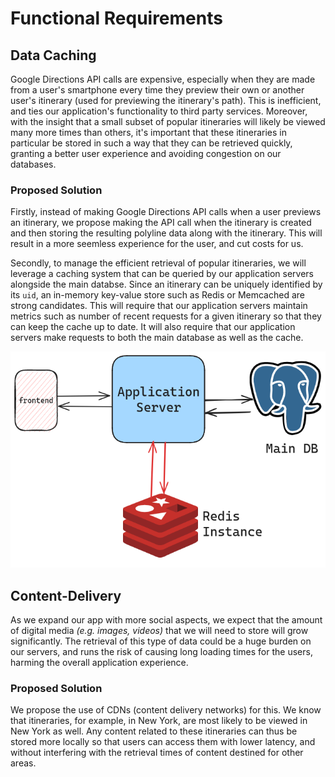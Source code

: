# Functional Requirements

## Data Caching

Google Directions API calls are expensive, especially when they are made from a
user's smartphone every time they preview their own or another user's 
itinerary (used for previewing the itinerary's path). 
This is inefficient, and ties our application's functionality to 
third party services. Moreover, with the insight that a 
small subset of popular itineraries will likely be viewed many more times than
others, it's important that these itineraries in particular be stored in such
a way that they can be retrieved quickly, granting a better user experience
and avoiding congestion on our databases.

### Proposed Solution

Firstly, instead of making Google Directions API calls when a user previews
an itinerary, we propose making the API call when the itinerary is created and
then storing the resulting polyline data along with the itinerary. 
This will result in a more seemless experience for the user, and cut costs for
us.

Secondly, to manage the efficient retrieval of popular itineraries, we will
leverage a caching system that can be queried by our application servers 
alongside the main databse. Since
an itinerary can be uniquely identified by its `uid`, an in-memory key-value 
store such as Redis or Memcached are strong candidates. This will require
that our application servers maintain metrics such as number of recent
requests for a given itinerary so that they can keep the cache up to date. It
will also require that our application servers make requests to both the main
database as well as the cache.

![Data Retrieval Architecture](../res/cache_architecture.png)

## Content-Delivery

As we expand our app with more social aspects, we expect that the amount of
digital media *(e.g. images, videos)* that we will need to store will grow 
significantly. The retrieval of this type of data could be a huge burden on our
servers, and runs the risk of causing long loading times for the users, harming
the overall application experience.

### Proposed Solution

We propose the use of CDNs (content delivery networks) for this. We know that
itineraries, for example, in New York, are most likely to be viewed in New York
as well. Any content related to these itineraries can thus be stored more 
locally so that users can access them with lower latency, and without 
interfering with the retrieval times of content destined for other areas.

